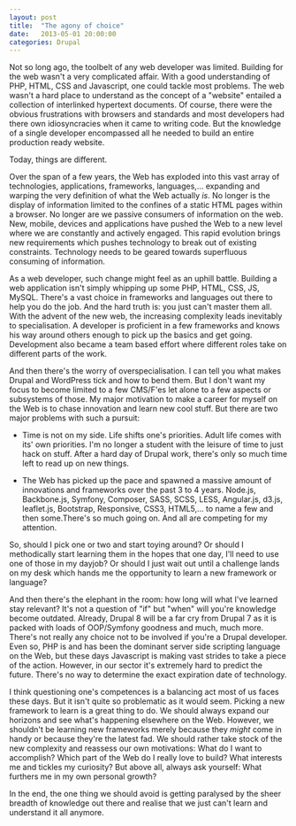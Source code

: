 ```yaml
---
layout: post
title:  "The agony of choice"
date:   2013-05-01 20:00:00
categories: Drupal
---
```

Not so long ago, the toolbelt of any web developer was limited. Building for the web wasn't a very complicated affair. With a good understanding of PHP, HTML, CSS and Javascript, one could tackle most problems. The web wasn't a hard place to understand as the concept of a "website" entailed a collection of interlinked hypertext documents. Of course, there were the obvious frustrations with browsers and standards and most developers had there own idiosyncracies when it came to writing code. But the knowledge of a single developer encompassed all he needed to build an entire production ready website.

Today, things are different.

Over the span of a few years, the Web has exploded into this vast array of technologies, applications, frameworks, languages,... expanding and warping the very definition of what the Web actually *is*.  No longer is the display of information limited to the confines of a static HTML pages within a browser. No longer are we passive consumers of information on the web. New, mobile, devices and applications have pushed the Web to a new level where we are constantly and actively engaged.  This rapid evolution brings new requirements which pushes technology to break out of existing constraints. Technology needs to be geared towards superfluous consuming of information.

As a web developer, such change might feel as an uphill battle. Building a web application isn't simply whipping up some PHP, HTML, CSS, JS, MySQL. There's a vast choice in frameworks and languages out there to help you do the job. And the hard truth is: you just can't master them all. With the advent of the new web, the increasing complexity leads inevitably to specialisation.  A developer is proficient in a few frameworks and knows his way around others enough to pick up the basics and get going. Development also became a team based effort where different roles take on different parts of the work.

And then there's the worry of overspecialisation. I can tell you what makes Drupal and WordPress tick and how to bend them. But I don't want my focus to become limited to a few CMS/F'es let alone to a few aspects or subsystems of those. My major motivation to make a career for myself on the Web is to chase innovation and learn new cool stuff. But there are two major problems with such a pursuit:

- Time is not on my side. Life shifts one's priorities. Adult life comes with its' own priorities. I'm no longer a student with the leisure of time to just hack on stuff. After a hard day of Drupal work, there's only so much time left to read up on new things.

- The Web has picked up the pace and spawned a massive amount of innovations and frameworks over the past 3 to 4 years. Node.js, Backbone.js, Symfony, Composer, SASS, SCSS, LESS, Angular.js, d3.js, leaflet.js, Bootstrap, Responsive, CSS3, HTML5,... to name a few and then some.There's so much going on. And all are competing for my attention.

So, should I pick one or two and start toying around? Or should I methodically start learning them in the hopes that one day, I'll need to use one of those in my dayjob? Or should I just wait out until a challenge lands on my desk which hands me the opportunity to learn a new framework or language?

And then there's the elephant in the room: how long will what I've learned stay relevant? It's not a question of "if" but "when" will you're knowledge become outdated. Already, Drupal 8 will be a far cry from Drupal 7 as it is packed with loads of OOP/Symfony goodness and much, much more. There's not really any choice not to be involved if you're a Drupal developer. Even so, PHP is and has been the dominant server side scripting language on the Web, but these days Javascript is making vast strides to take a piece of the action. However, in our sector it's extremely hard to predict the future. There's no way to determine the exact expiration date of technology.

I think questioning one's competences is a balancing act most of us faces these days. But it isn't quite so problematic as it would seem. Picking a new framework to learn is a great thing to do. We should always expand our horizons and see what's happening elsewhere on the Web. However, we shouldn't be learning new frameworks merely because they *might* come in handy or because they're the latest fad. We should rather take stock of the new complexity and reassess our own motivations: What do I want to accomplish? Which part of the Web do I really love to build? What interests me and tickles my curiosity? But above all, always ask yourself: What furthers me in my own personal growth?

In the end, the one thing we should avoid is getting paralysed by the sheer breadth of knowledge out there and realise that we just can't learn and understand it all anymore.
